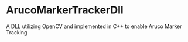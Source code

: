 # ArucoMarkerTrackerDll
A DLL utilizing OpenCV and implemented in C++ to enable Aruco Marker Tracking
